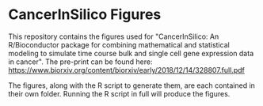 # CancerInSilico Figures

This repository contains the figures used for "CancerInSilico: An R/Bioconductor package for combining mathematical and statistical modeling to simulate time course bulk and single cell gene expression data in cancer". The pre-print can be found here: https://www.biorxiv.org/content/biorxiv/early/2018/12/14/328807.full.pdf

The figures, along with the R script to generate them, are each contained in their own folder. Running the R script in full will produce the figures.